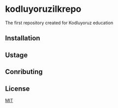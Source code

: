 # kodluyoruzilkrepo
The first repository created for Kodluyoruz education

## Installation

## Ustage

## Conributing

## License

[MIT](https://choosealicense.com/licenses/mit/)
